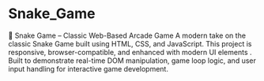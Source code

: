 # Snake_Game
🐍 Snake Game – Classic Web-Based Arcade Game A modern take on the classic Snake Game built using HTML, CSS, and JavaScript. This project is responsive, browser-compatible, and enhanced with modern UI elements . Built to demonstrate real-time DOM manipulation, game loop logic, and user input handling for interactive game development.
